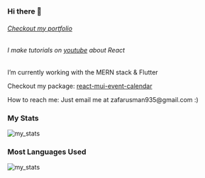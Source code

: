 ### Hi there 👋

<h6>
  <a href="https://my-portfolio-gold-six.vercel.app/">Checkout my portfolio</a>
</h6>

<h6>
  I make tutorials on <a href="https://www.youtube.com/channel/UCWdnFCZ3L5di3EMFksP8Y_g">youtube</a> about React
</h6>

<p>
  I’m currently working with the MERN stack & Flutter
</p>


<p>
  Checkout my package: <a href="https://www.npmjs.com/package/react-mui-event-calendar">react-mui-event-calendar</a>
</p>

<p>
  How to reach me: Just email me at zafarusman935@gmail.com :)
</p>

### My Stats
<img src="https://github-readme-stats.vercel.app/api?username=MUK-Dev&count_private=true&theme=dracula" alt="my_stats"/>

### Most Languages Used
<img src="https://github-readme-stats.vercel.app/api/top-langs/?username=MUK-Dev&theme=dracula" alt="my_stats"/>

<!--
**MUK-Dev/MUK-Dev** is a ✨ _special_ ✨ repository because its `README.md` (this file) appears on your GitHub profile.

Here are some ideas to get you started:

- 🔭 I’m currently working on ...
- 🌱 I’m currently learning ...
- 👯 I’m looking to collaborate on ...
- 🤔 I’m looking for help with ...
- 💬 Ask me about ...
- 📫 How to reach me: ...
- 😄 Pronouns: ...
- ⚡ Fun fact: ...
-->

